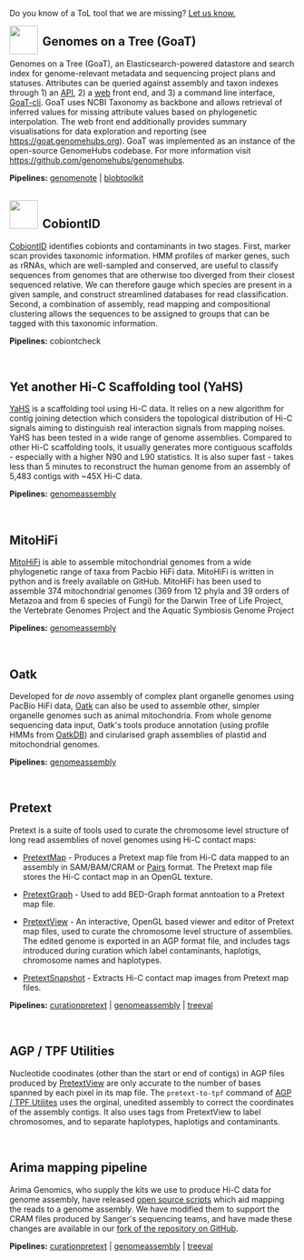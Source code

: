 Do you know of a ToL tool that we are missing? [Let us know.](https://github.com/sanger-tol/pipelines-website/issues/new?assignees=muffato&labels=tool%2Cenhancement&projects=&template=add_tool.yaml&title=%5BTool%5D%3A+)

<img align="left" src="/assets/img/genomehubs-icon-512.png" height="50px" style="margin-right: 8px">

## Genomes on a Tree (GoaT)

Genomes on a Tree (GoaT), an Elasticsearch-powered datastore and search index for genome-relevant metadata and sequencing project plans and statuses. Attributes can be queried against assembly and taxon indexes through 1) an [API](https://goat.genomehubs.org/api-docs), 2) a [web](https://goat.genomehubs.org) front end, and 3) a command line interface, [GoaT-cli](https://github.com/genomehubs/goat-cli). GoaT uses NCBI Taxonomy as backbone and allows retrieval of inferred values for missing attribute values based on phylogenetic interpolation. The web front end additionally provides summary visualisations for data exploration and reporting (see https://goat.genomehubs.org). GoaT was implemented as an instance of the open-source GenomeHubs codebase. For more information visit https://github.com/genomehubs/genomehubs.

**Pipelines:** [genomenote](/genomenote) | [blobtoolkit](/blobtoolkit)

</br>

<img align="left" src="/assets/img/cobiontID.png" height="50px" style="margin-right: 8px">

## CobiontID

[CobiontID](https://cobiontid.github.io/) identifies cobionts and contaminants in two stages. First, marker scan provides taxonomic information. HMM profiles of marker genes, such as rRNAs, which are well-sampled and conserved, are useful to classify sequences from genomes that are otherwise too diverged from their closest sequenced relative. We can therefore gauge which species are present in a given sample, and construct streamlined databases for read classification. Second, a combination of assembly, read mapping and compositional clustering allows the sequences to be assigned to groups that can be tagged with this taxonomic information.

**Pipelines:** cobiontcheck

</br>

## Yet another Hi-C Scaffolding tool (YaHS)

[YaHS](http://dx.doi.org/10.1093/bioinformatics/btac808) is a scaffolding tool using Hi-C data. It relies on a new algorithm for contig joining detection which considers the topological distribution of Hi-C signals aiming to distinguish real interaction signals from mapping noises. YaHS has been tested in a wide range of genome assemblies. Compared to other Hi-C scaffolding tools, it usually generates more contiguous scaffolds - especially with a higher N90 and L90 statistics. It is also super fast - takes less than 5 minutes to reconstruct the human genome from an assembly of 5,483 contigs with ~45X Hi-C data.

**Pipelines:** [genomeassembly](/genomeassembly)

</br>

## MitoHiFi

[MitoHiFi](https://www.biorxiv.org/content/10.1101/2022.12.23.521667v2) is able to assemble mitochondrial genomes from a wide phylogenetic range of taxa from Pacbio HiFi data. MitoHiFi is written in python and is freely available on GitHub. MitoHiFi has been used to assemble 374 mitochondrial genomes (369 from 12 phyla and 39 orders of Metazoa and from 6 species of Fungi) for the Darwin Tree of Life Project, the Vertebrate Genomes Project and the Aquatic Symbiosis Genome Project

**Pipelines:** [genomeassembly](/genomeassembly)

<br/>

## Oatk

Developed for _de novo_ assembly of complex plant organelle genomes using PacBio HiFi data, [Oatk](https://github.com/c-zhou/oatk) can also be used to assemble other, simpler organelle genomes such as animal mitochondria. From whole genome sequencing data input, Oatk's tools produce annotation (using profile HMMs from [OatkDB](https://github.com/c-zhou/OatkDB.git)) and cirularised graph assemblies of plastid and mitochondrial genomes.

**Pipelines:** [genomeassembly](/genomeassembly)

<br/>

## Pretext

Pretext is a suite of tools used to curate the chromosome level structure of long read assemblies of novel genomes using Hi-C contact maps:

- [PretextMap](https://github.com/sanger-tol/PretextMap) - Produces a Pretext map file from Hi-C data mapped to an assembly in SAM/BAM/CRAM or [Pairs](https://github.com/4dn-dcic/pairix/blob/master/pairs_format_specification.md) format. The Pretext map file stores the Hi-C contact map in an OpenGL texture.

- [PretextGraph](https://github.com/sanger-tol/PretextGraph) - Used to add BED-Graph format anntoation to a Pretext map file.

- [PretextView](https://github.com/sanger-tol/PretextView) - An interactive, OpenGL based viewer and editor of Pretext map files, used to curate the chromosome level structure of assemblies. The edited genome is exported in an AGP format file, and includes tags introduced during curation which label contaminants, haplotigs, chromosome names and haplotypes.

- [PretextSnapshot](https://github.com/sanger-tol/PretextSnapshot) - Extracts Hi-C contact map images from Pretext map files.

**Pipelines:** [curationpretext](/curationpretext) | [genomeassembly](/genomeassembly) | [treeval](/treeval)

<br/>

## AGP / TPF Utilities

Nucleotide coodinates (other than the start or end of contigs) in AGP files produced by [PretextView](https://github.com/sanger-tol/PretextView) are only accurate to the number of bases spanned by each pixel in its map file. The `pretext-to-tpf` command of [AGP / TPF Utilites](https://github.com/sanger-tol/agp-tpf-utils/) uses the orginal, unedited assembly to correct the coordinates of the assembly contigs. It also uses tags from PretextView to label chromosomes, and to separate haplotypes, haplotigs and contaminants.

<br/>

## Arima mapping pipeline

Arima Genomics, who supply the kits we use to produce Hi-C data for genome assembly,
have released [open source scripts](https://github.com/ArimaGenomics/mapping_pipeline) which aid mapping the reads to a genome assembly.
We have modified them to support the CRAM files produced by Sanger's sequencing teams,
and have made these changes are available in our [fork of the repository on GitHub](https://github.com/sanger-tol/arima_mapping_pipeline).

**Pipelines:** [curationpretext](/curationpretext) | [genomeassembly](/genomeassembly) | [treeval](/treeval)

